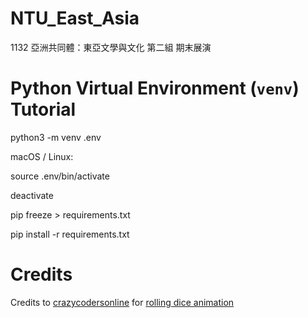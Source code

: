 # NTU_East_Asia
1132 亞洲共同體：東亞文學與文化 第二組 期末展演

# Python Virtual Environment (`venv`) Tutorial

python3 -m venv .env

macOS / Linux:

source .env/bin/activate

deactivate


pip freeze > requirements.txt

pip install -r requirements.txt

# Credits

Credits to [crazycodersonline](https://github.com/crazycodersonline) for [rolling dice animation](https://github.com/crazycodersonline/Dice-Roll-With-Pygame)